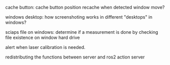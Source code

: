 cache button:
    cache button position
    recache when detected window move?

windows desktop:
    how screenshoting works in different "desktops" in windows?

sciaps file on windows:
    determine if a measurement is done by checking file existence on window hard drive

alert when laser calibration is needed.

redistributing the functions between server and ros2 action server